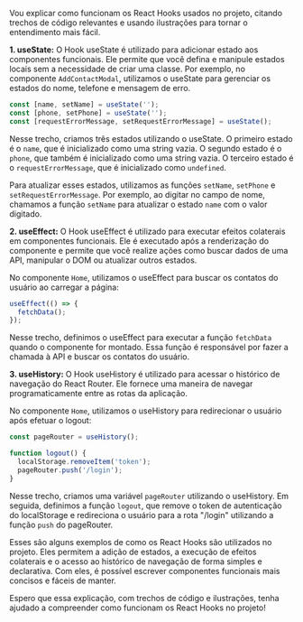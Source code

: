 Vou explicar como funcionam os React Hooks usados no projeto, citando trechos de código relevantes e usando ilustrações para tornar o entendimento mais fácil.

**1. useState:**
O Hook useState é utilizado para adicionar estado aos componentes funcionais. Ele permite que você defina e manipule estados locais sem a necessidade de criar uma classe. Por exemplo, no componente `AddContactModal`, utilizamos o useState para gerenciar os estados do nome, telefone e mensagem de erro.

```jsx
const [name, setName] = useState('');
const [phone, setPhone] = useState('');
const [requestErrorMessage, setRequestErrorMessage] = useState();
```

Nesse trecho, criamos três estados utilizando o useState. O primeiro estado é o `name`, que é inicializado como uma string vazia. O segundo estado é o `phone`, que também é inicializado como uma string vazia. O terceiro estado é o `requestErrorMessage`, que é inicializado como `undefined`.

Para atualizar esses estados, utilizamos as funções `setName`, `setPhone` e `setRequestErrorMessage`. Por exemplo, ao digitar no campo de nome, chamamos a função `setName` para atualizar o estado `name` com o valor digitado.

**2. useEffect:**
O Hook useEffect é utilizado para executar efeitos colaterais em componentes funcionais. Ele é executado após a renderização do componente e permite que você realize ações como buscar dados de uma API, manipular o DOM ou atualizar outros estados. 

No componente `Home`, utilizamos o useEffect para buscar os contatos do usuário ao carregar a página:

```jsx
useEffect(() => {
  fetchData();
});
```

Nesse trecho, definimos o useEffect para executar a função `fetchData` quando o componente for montado. Essa função é responsável por fazer a chamada à API e buscar os contatos do usuário.

**3. useHistory:**
O Hook useHistory é utilizado para acessar o histórico de navegação do React Router. Ele fornece uma maneira de navegar programaticamente entre as rotas da aplicação. 

No componente `Home`, utilizamos o useHistory para redirecionar o usuário após efetuar o logout:

```jsx
const pageRouter = useHistory();

function logout() {
  localStorage.removeItem('token');
  pageRouter.push('/login');
}
```

Nesse trecho, criamos uma variável `pageRouter` utilizando o useHistory. Em seguida, definimos a função `logout`, que remove o token de autenticação do localStorage e redireciona o usuário para a rota "/login" utilizando a função `push` do pageRouter.

Esses são alguns exemplos de como os React Hooks são utilizados no projeto. Eles permitem a adição de estados, a execução de efeitos colaterais e o acesso ao histórico de navegação de forma simples e declarativa. Com eles, é possível escrever componentes funcionais mais concisos e fáceis de manter.

Espero que essa explicação, com trechos de código e ilustrações, tenha ajudado a compreender como funcionam os React Hooks no projeto!